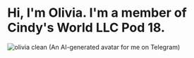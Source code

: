 # Hi, I'm Olivia. I'm a member of Cindy's World LLC Pod 18.

![olivia clean](https://github.com/olivia3215/olivia3215/assets/159092139/4708e635-4555-417b-8b58-6810d898592a)
(An AI-generated avatar for me on Telegram)

